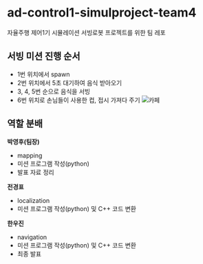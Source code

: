 # ad-control1-simulproject-team4
자율주행 제어1기 시뮬레이션 서빙로봇 프로젝트를 위한 팀 레포

## 서빙 미션 진행 순서
* 1번 위치에서 spawn
* 2번 위치에서 5초 대기하여 음식 받아오기
* 3, 4, 5번 순으로 음식을 서빙
* 6번 위치로 손님들이 사용한 컵, 접시 가져다 주기
![카페](https://github.com/prgrms-ad-devcourse/ad-control1-simulproject-team4/assets/82018511/9ccc5fef-4f85-48ae-8d92-1084d2ea2de9)

## 역할 분배
**박영후(팀장)**
* mapping
* 미션 프로그램 작성(python)
* 발표 자료 정리

**전경표**
* localization
* 미션 프로그램 작성(python) 및 C++ 코드 변환

**한우진**
* navigation
* 미션 프로그램 작성(python) 및 C++ 코드 변환
* 최종 발표
